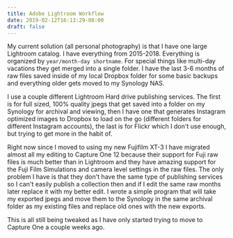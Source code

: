 ```yaml
---
title: Adobe Lightroom Workflow
date: 2019-02-12T16:13:29-08:00
draft: false
---
```


My current solution (all personal photography) is that I have one large Lightroom catalog. I have everything from 2015-2018. Everything is organized by `year/month-day shortname`. For special things like multi-day vacations they get merged into a single folder. I have the last 3-6 months of raw files saved inside of my local Dropbox folder for some basic backups and everything older gets moved to my Synology NAS.

I use a couple different Lightroom Hard drive publishing services. The first is for full sized, 100% quality jpegs that get saved into a folder on my Synology for archival and viewing, then I have one that generates Instagram optimized images to Dropbox to load on the go (different folders for different Instagram accounts), the last is for Flickr which I don't use enough, but trying to get more in the habit of.

Right now since I moved to using my new Fujifilm XT-3 I have migrated almost all my editing to Capture One 12 because their support for Fuji raw files is much better than in Lightroom and they have amazing support for the Fuji Film Simulations and camera level settings in the raw files. The only problem I have is that they don't have the same type of publishing services so I can't easily publish a collection then and if I edit the same raw months later replace it with my better edit. I wrote a simple program that will take my exported jpegs and move them to the Synology in the same archival folder as my existing files and replace old ones with the new exports.

This is all still being tweaked as I have only started trying to move to Capture One a couple weeks ago.
